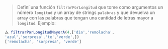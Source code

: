 > Definí una función `filtrarPorLongitud` que tome como argumentos un número `longitud` y un array de strings `palabras` y que devuelva un array con las palabras que tengan una cantidad de letras mayor a `longitud`. Ejemplo:
>
```javascript
ム filtrarPorLongitudMayorA(4,['dia','remolacha',
'azul','sorpresa','te','verde',])
['remolacha', 'sorpresa', 'verde']
```
